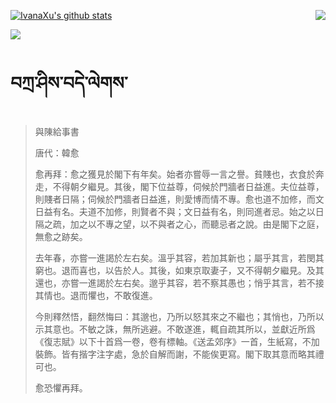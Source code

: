 [![IvanaXu's github stats](https://github-readme-stats.vercel.app/api?username=IvanaXu&show_icons=true&theme=vue-dark)](https://github.com/anuraghazra/github-readme-stats)
<img align="right" src="https://github-readme-stats.vercel.app/api/top-langs/?username=IvanaXu&langs_count=3&theme=graywhite" />

[![](https://github-readme-stats.vercel.app/api/wakatime?username=IvanaXu&theme=vue-dark)]()
# བཀྲ་ཤིས་བདེ་ལེགས་
> 與陳給事書
> 
> 唐代：韓愈 
> 
> 愈再拜：愈之獲見於閣下有年矣。始者亦嘗辱一言之譽。貧賤也，衣食於奔走，不得朝夕繼見。其後，閣下位益尊，伺候於門牆者日益進。夫位益尊，則賤者日隔；伺候於門牆者日益進，則愛博而情不專。愈也道不加修，而文日益有名。夫道不加修，則賢者不與；文日益有名，則同進者忌。始之以日隔之疏，加之以不專之望，以不與者之心，而聽忌者之說。由是閣下之庭，無愈之跡矣。
> 
> 去年春，亦嘗一進謁於左右矣。溫乎其容，若加其新也；屬乎其言，若閔其窮也。退而喜也，以告於人。其後，如東京取妻子，又不得朝夕繼見。及其還也，亦嘗一進謁於左右矣。邈乎其容，若不察其愚也；悄乎其言，若不接其情也。退而懼也，不敢復進。
> 
> 今則釋然悟，翻然悔曰：其邈也，乃所以怒其來之不繼也；其悄也，乃所以示其意也。不敏之誅，無所逃避。不敢遂進，輒自疏其所以，並獻近所爲《復志賦》以下十首爲一卷，卷有標軸。《送孟郊序》一首，生紙寫，不加裝飾。皆有揩字注字處，急於自解而謝，不能俟更寫。閣下取其意而略其禮可也。
> 
> 愈恐懼再拜。
>